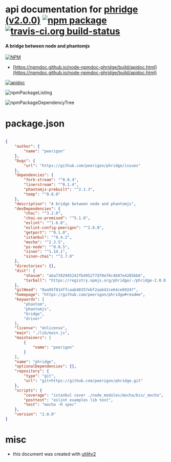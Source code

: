 # api documentation for  [phridge (v2.0.0)](https://github.com/peerigon/phridge#readme)  [![npm package](https://img.shields.io/npm/v/npmdoc-phridge.svg?style=flat-square)](https://www.npmjs.org/package/npmdoc-phridge) [![travis-ci.org build-status](https://api.travis-ci.org/npmdoc/node-npmdoc-phridge.svg)](https://travis-ci.org/npmdoc/node-npmdoc-phridge)
#### A bridge between node and phantomjs

[![NPM](https://nodei.co/npm/phridge.png?downloads=true&downloadRank=true&stars=true)](https://www.npmjs.com/package/phridge)

- [https://npmdoc.github.io/node-npmdoc-phridge/build/apidoc.html](https://npmdoc.github.io/node-npmdoc-phridge/build/apidoc.html)

[![apidoc](https://npmdoc.github.io/node-npmdoc-phridge/build/screenCapture.buildCi.browser.%252Ftmp%252Fbuild%252Fapidoc.html.png)](https://npmdoc.github.io/node-npmdoc-phridge/build/apidoc.html)

![npmPackageListing](https://npmdoc.github.io/node-npmdoc-phridge/build/screenCapture.npmPackageListing.svg)

![npmPackageDependencyTree](https://npmdoc.github.io/node-npmdoc-phridge/build/screenCapture.npmPackageDependencyTree.svg)



# package.json

```json

{
    "author": {
        "name": "peerigon"
    },
    "bugs": {
        "url": "https://github.com/peerigon/phridge/issues"
    },
    "dependencies": {
        "fork-stream": "^0.0.4",
        "linerstream": "^0.1.4",
        "phantomjs-prebuilt": "^2.1.3",
        "temp": "^0.8.0"
    },
    "description": "A bridge between node and phantomjs",
    "devDependencies": {
        "chai": "^3.2.0",
        "chai-as-promised": "^5.1.0",
        "eslint": "^1.6.0",
        "eslint-config-peerigon": "^2.0.0",
        "getport": "^0.1.0",
        "istanbul": "^0.4.2",
        "mocha": "^2.2.5",
        "ps-node": "^0.0.5",
        "sinon": "^1.14.1",
        "sinon-chai": "^2.7.0"
    },
    "directories": {},
    "dist": {
        "shasum": "aba7392945242fb495277d70e76c4b97e4285bb6",
        "tarball": "https://registry.npmjs.org/phridge/-/phridge-2.0.0.tgz"
    },
    "gitHead": "0aa95f81dffcaab48357ebf2aab42ce64ce69247",
    "homepage": "https://github.com/peerigon/phridge#readme",
    "keywords": [
        "phantom",
        "phantomjs",
        "bridge",
        "driver"
    ],
    "license": "Unlicense",
    "main": "./lib/main.js",
    "maintainers": [
        {
            "name": "peerigon"
        }
    ],
    "name": "phridge",
    "optionalDependencies": {},
    "repository": {
        "type": "git",
        "url": "git+https://github.com/peerigon/phridge.git"
    },
    "scripts": {
        "coverage": "istanbul cover ./node_modules/mocha/bin/_mocha",
        "posttest": "eslint examples lib test",
        "test": "mocha -R spec"
    },
    "version": "2.0.0"
}
```



# misc
- this document was created with [utility2](https://github.com/kaizhu256/node-utility2)
